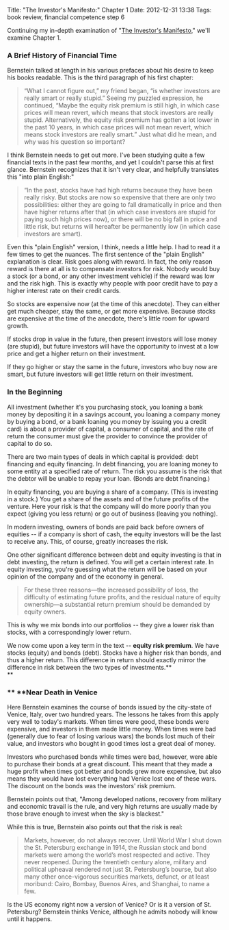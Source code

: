 Title: "The Investor's Manifesto:" Chapter 1
Date: 2012-12-31 13:38
Tags: book review, financial competence step 6


Continuing my in-depth examination of "[The Investor's
Manifesto,](/2012/12/30/the-investors-manifesto-by-william-j-bernstein "“The Investor’s Manifesto” by William J. Bernstein")"
we'll examine Chapter 1.

### A Brief History of Financial Time

Bernstein talked at length in his various prefaces about his desire to
keep his books readable. This is the third paragraph of his first
chapter:

> “What I cannot figure out,” my friend began, “is whether investors are
> really smart or really stupid.” Seeing my puzzled expression, he
> continued, “Maybe the equity risk premium is still high, in which case
> prices will mean revert, which means that stock investors are really
> stupid. Alternatively, the equity risk premium has gotten a lot lower
> in the past 10 years, in which case prices will not mean revert, which
> means stock investors are really smart.” Just what did he mean, and
> why was his question so important?

I think Bernstein needs to get out more. I've been studying quite a few
financial texts in the past few months, and yet I couldn't parse this at
first glance. Bernstein recognizes that it isn't very clear, and
helpfully translates this "into plain English:"

> “In the past, stocks have had high returns because they have been
> really risky. But stocks are now so expensive that there are only two
> possibilities: either they are going to fall dramatically in price and
> then have higher returns after that (in which case investors are
> stupid for paying such high prices now), or there will be no big fall
> in price and little risk, but returns will hereafter be permanently
> low (in which case investors are smart).

Even this "plain English" version, I think, needs a little help. I had
to read it a few times to get the nuances. The first sentence of the
"plain English" explanation is clear. Risk goes along with reward. In
fact, the only reason reward is there at all is to compensate investors
for risk. Nobody would buy a stock (or a bond, or any other investment
vehicle) if the reward was low and the risk high. This is exactly why
people with poor credit have to pay a higher interest rate on their
credit cards.

So stocks are expensive now (at the time of this anecdote). They can
either get much cheaper, stay the same, or get more expensive. Because
stocks are expensive at the time of the anecdote, there's little room
for upward growth.

If stocks drop in value in the future, then present investors will lose
money (are stupid), but future investors will have the opportunity to
invest at a low price and get a higher return on their investment.

If they go higher or stay the same in the future, investors who buy now
are smart, but future investors will get little return on their
investment.

### In the Beginning

All investment (whether it's you purchasing stock, you loaning a bank
money by depositing it in a savings account, you loaning a company money
by buying a bond, or a bank loaning you money by issuing you a credit
card) is about a provider of capital, a consumer of capital, and the
rate of return the consumer must give the provider to convince the
provider of capital to do so.

There are two main types of deals in which capital is provided: debt
financing and equity financing. In debt financing, you are loaning money
to some entity at a specified rate of return. The risk you assume is the
risk that the debtor will be unable to repay your loan. (Bonds are debt
financing.)

In equity financing, you are buying a share of a company. (This is
investing in a stock.) You get a share of the assets and of the future
profits of the venture. Here your risk is that the company will do more
poorly than you expect (giving you less return) or go out of business
(leaving you nothing).

In modern investing, owners of bonds are paid back before owners of
equities -- if a company is short of cash, the equity investors will be
the last to receive any. This, of course, greatly increases the risk.

One other significant difference between debt and equity investing is
that in debt investing, the return is defined. You will get a certain
interest rate. In equity investing, you're guessing what the return will
be based on your opinion of the company and of the economy in general.

> For these three reasons—the increased possibility of loss, the
> difficulty of estimating future profits, and the residual nature of
> equity ownership—a substantial return premium should be demanded by
> equity owners.

This is why we mix bonds into our portfolios -- they give a lower risk
than stocks, with a correspondingly lower return.

We now come upon a key term in the text -- **equity risk premium**. We
have stocks (equity) and bonds (debt). Stocks have a higher risk than
bonds, and thus a higher return. This difference in return should
exactly mirror the difference in risk between the two types of
investments.**  
**

### ** **Near Death in Venice

Here Bernstein examines the course of bonds issued by the city-state of
Venice, Italy, over two hundred years. The lessons he takes from this
apply very well to today's markets. When times were good, these bonds
were expensive, and investors in them made little money. When times were
bad (generally due to fear of losing various wars) the bonds lost much
of their value, and investors who bought in good times lost a great deal
of money.

Investors who purchased bonds while times were bad, however, were able
to purchase their bonds at a great discount. This meant that they made a
huge profit when times got better and bonds grew more expensive, but
also means they would have lost everything had Venice lost one of these
wars. The discount on the bonds was the investors' risk premium.

Bernstein points out that, "Among developed nations, recovery from
military and economic travail is the rule, and very high returns are
usually made by those brave enough to invest when the sky is blackest."

While this is true, Bernstein also points out that the risk is real:

> Markets, however, do not always recover. Until World War I shut down
> the St. Petersburg exchange in 1914, the Russian stock and bond
> markets were among the world’s most respected and active. They never
> reopened. During the twentieth century alone, military and political
> upheaval rendered not just St. Petersburg’s bourse, but also many
> other once-vigorous securities markets, defunct, or at least moribund:
> Cairo, Bombay, Buenos Aires, and Shanghai, to name a few.

Is the US economy right now a version of Venice? Or is it a version of
St. Petersburg? Bernstein thinks Venice, although he admits nobody will
know until it happens.


